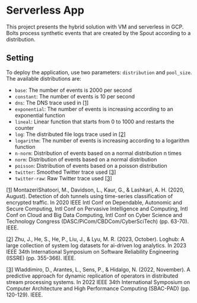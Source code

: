 # Serverless App
This project presents the hybrid solution with VM and serverless in GCP. Bolts process synthetic events that are created by the Spout according to a distribution. 

## Setting
To deploy the application, use two parameters: `distribution` and `pool_size`.
The available distributions are:
- `base`: The number of events is 2000 per second
- `constant`: The number of events is 10 per second
- `dns`: The DNS trace used in [[1]](#1)
- `exponential`: The number of events is increasing according to an exponential function
- `lineal`: Linear function that starts from 0 to 1000 and restarts the counter
- `log`: The distributed file logs trace used in [[2]](#2)
- `logarithm`: The number of events is increasing according to a logarithm function
- `n-norm`: Distribution of events based on a normal distribution n times
- `norm`: Distribution of events based on a normal distribution
- `poisson`: Distribution of events based on a poisson distribution
- `twitter`: Smoothed Twitter trace used [[3]](#3)
- `twitter-raw`: Raw Twitter trace used [[3]](#3)

<a id="1" href="https://ieeexplore.ieee.org/abstract/document/9251211/">[1]</a>
MontazeriShatoori, M., Davidson, L., Kaur, G., & Lashkari, A. H. (2020, August). Detection of doh tunnels using time-series classification of encrypted traffic. In 2020 IEEE Intl Conf on Dependable, Autonomic and Secure Computing, Intl Conf on Pervasive Intelligence and Computing, Intl Conf on Cloud and Big Data Computing, Intl Conf on Cyber Science and Technology Congress (DASC/PiCom/CBDCom/CyberSciTech) (pp. 63-70). IEEE.

<a id="2" href="https://ieeexplore.ieee.org/abstract/document/10301257/">[2]</a>
Zhu, J., He, S., He, P., Liu, J., & Lyu, M. R. (2023, October). Loghub: A large collection of system log datasets for ai-driven log analytics. In 2023 IEEE 34th International Symposium on Software Reliability Engineering (ISSRE) (pp. 355-366). IEEE.

<a id="3" href="https://ieeexplore.ieee.org/abstract/document/9981007/">[3]</a>
Wladdimiro, D., Arantes, L., Sens, P., & Hidalgo, N. (2022, November). A predictive approach for dynamic replication of operators in distributed stream processing systems. In 2022 IEEE 34th International Symposium on Computer Architecture and High Performance Computing (SBAC-PAD) (pp. 120-129). IEEE.